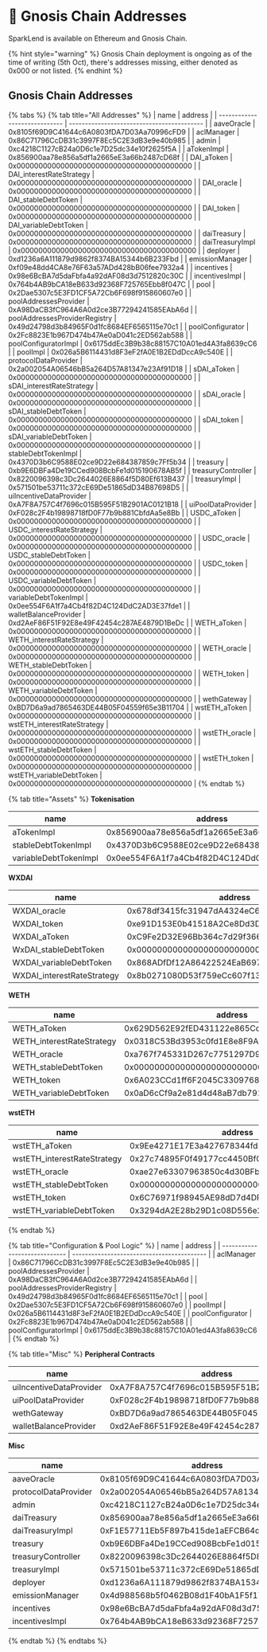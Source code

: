 # 🔹 Gnosis Chain Addresses

SparkLend is available on Ethereum and Gnosis Chain.

{% hint style="warning" %}
Gnosis Chain deployment is ongoing as of the time of writing (5th Oct), there's addresses missing, either denoted as 0x000 or not listed.
{% endhint %}

## Gnosis Chain Addresses

{% tabs %}
{% tab title="All Addresses" %}
| name                          | address                                    |
| ----------------------------- | ------------------------------------------ |
| aaveOracle                    | 0x8105f69D9C41644c6A0803fDA7D03Aa70996cFD9 |
| aclManager                    | 0x86C71796CcDB31c3997F8Ec5C2E3dB3e9e40b985 |
| admin                         | 0xc4218C1127cB24a0D6c1e7D25dc34e10f2625f5A |
| aTokenImpl                    | 0x856900aa78e856a5df1a2665eE3a66b2487cD68f |
| DAI\_aToken                   | 0x0000000000000000000000000000000000000000 |
| DAI\_interestRateStrategy     | 0x0000000000000000000000000000000000000000 |
| DAI\_oracle                   | 0x0000000000000000000000000000000000000000 |
| DAI\_stableDebtToken          | 0x0000000000000000000000000000000000000000 |
| DAI\_token                    | 0x0000000000000000000000000000000000000000 |
| DAI\_variableDebtToken        | 0x0000000000000000000000000000000000000000 |
| daiTreasury                   | 0x0000000000000000000000000000000000000000 |
| daiTreasuryImpl               | 0x0000000000000000000000000000000000000000 |
| deployer                      | 0xd1236a6A111879d9862f8374BA15344b6B233Fbd |
| emissionManager               | 0xf09e48dd4CA8e76F63a57ADd428bB06fee7932a4 |
| incentives                    | 0x98e6BcBA7d5daFbfa4a92dAF08d3d7512820c30C |
| incentivesImpl                | 0x764b4AB9bCA18eB633d92368F725765Ebb8f047C |
| pool                          | 0x2Dae5307c5E3FD1CF5A72Cb6F698f915860607e0 |
| poolAddressesProvider         | 0xA98DaCB3fC964A6A0d2ce3B77294241585EAbA6d |
| poolAddressesProviderRegistry | 0x49d24798d3b84965F0d1fc8684EF6565115e70c1 |
| poolConfigurator              | 0x2Fc8823E1b967D474b47Ae0aD041c2ED562ab588 |
| poolConfiguratorImpl          | 0x6175ddEc3B9b38c88157C10A01ed4A3fa8639cC6 |
| poolImpl                      | 0x026a5B6114431d8F3eF2fA0E1B2EDdDccA9c540E |
| protocolDataProvider          | 0x2a002054A06546bB5a264D57A81347e23Af91D18 |
| sDAI\_aToken                  | 0x0000000000000000000000000000000000000000 |
| sDAI\_interestRateStrategy    | 0x0000000000000000000000000000000000000000 |
| sDAI\_oracle                  | 0x0000000000000000000000000000000000000000 |
| sDAI\_stableDebtToken         | 0x0000000000000000000000000000000000000000 |
| sDAI\_token                   | 0x0000000000000000000000000000000000000000 |
| sDAI\_variableDebtToken       | 0x0000000000000000000000000000000000000000 |
| stableDebtTokenImpl           | 0x4370D3b6C9588E02ce9D22e684387859c7Ff5b34 |
| treasury                      | 0xb9E6DBFa4De19CCed908BcbFe1d015190678AB5f |
| treasuryController            | 0x8220096398c3Dc2644026E8864f5D80Ef613B437 |
| treasuryImpl                  | 0x571501be53711c372cE69De51865dD34B87698D5 |
| uiIncentiveDataProvider       | 0xA7F8A757C4f7696c015B595F51B2901AC0121B18 |
| uiPoolDataProvider            | 0xF028c2F4b19898718fD0F77b9b881CbfdAa5e8Bb |
| USDC\_aToken                  | 0x0000000000000000000000000000000000000000 |
| USDC\_interestRateStrategy    | 0x0000000000000000000000000000000000000000 |
| USDC\_oracle                  | 0x0000000000000000000000000000000000000000 |
| USDC\_stableDebtToken         | 0x0000000000000000000000000000000000000000 |
| USDC\_token                   | 0x0000000000000000000000000000000000000000 |
| USDC\_variableDebtToken       | 0x0000000000000000000000000000000000000000 |
| variableDebtTokenImpl         | 0x0ee554F6A1f7a4Cb4f82D4C124DdC2AD3E37fde1 |
| walletBalanceProvider         | 0xd2AeF86F51F92E8e49F42454c287AE4879D1BeDc |
| WETH\_aToken                  | 0x0000000000000000000000000000000000000000 |
| WETH\_interestRateStrategy    | 0x0000000000000000000000000000000000000000 |
| WETH\_oracle                  | 0x0000000000000000000000000000000000000000 |
| WETH\_stableDebtToken         | 0x0000000000000000000000000000000000000000 |
| WETH\_token                   | 0x0000000000000000000000000000000000000000 |
| WETH\_variableDebtToken       | 0x0000000000000000000000000000000000000000 |
| wethGateway                   | 0xBD7D6a9ad7865463DE44B05F04559f65e3B11704 |
| wstETH\_aToken                | 0x0000000000000000000000000000000000000000 |
| wstETH\_interestRateStrategy  | 0x0000000000000000000000000000000000000000 |
| wstETH\_oracle                | 0x0000000000000000000000000000000000000000 |
| wstETH\_stableDebtToken       | 0x0000000000000000000000000000000000000000 |
| wstETH\_token                 | 0x0000000000000000000000000000000000000000 |
| wstETH\_variableDebtToken     | 0x0000000000000000000000000000000000000000 |
{% endtab %}

{% tab title="Assets" %}
**Tokenisation**

| name                  | address                                    |
| --------------------- | ------------------------------------------ |
| aTokenImpl            | 0x856900aa78e856a5df1a2665eE3a66b2487cD68f |
| stableDebtTokenImpl   | 0x4370D3b6C9588E02ce9D22e684387859c7Ff5b34 |
| variableDebtTokenImpl | 0x0ee554F6A1f7a4Cb4f82D4C124DdC2AD3E37fde1 |

**WXDAI**

| name                        | address                                    |
| --------------------------- | ------------------------------------------ |
| WXDAI\_oracle               | 0x678df3415fc31947dA4324eC63212874be5a82f8 |
| WXDAI\_token                | 0xe91D153E0b41518A2Ce8Dd3D7944Fa863463a97d |
| WXDAI\_aToken               | 0xC9Fe2D32E96Bb364c7d29f3663ed3b27E30767bB |
| WxDAI\_stableDebtToken      | 0x0000000000000000000000000000000000000000 |
| WXDAI\_variableDebtToken    | 0x868ADfDf12A86422524EaB6978beAE08A0008F37 |
| WXDAI\_interestRateStrategy | 0x8b0271080D53f759eCc607f13316bDB3B86449e2 |

**WETH**

| name                       | address                                    |
| -------------------------- | ------------------------------------------ |
| WETH\_aToken               | 0x629D562E92fED431122e865Cc650Bc6bdE6B96b0 |
| WETH\_interestRateStrategy | 0x0318C53Bd3953c0fd1E8e8F9A68005002eD442D2 |
| WETH\_oracle               | 0xa767f745331D267c7751297D982b050c93985627 |
| WETH\_stableDebtToken      | 0x0000000000000000000000000000000000000000 |
| WETH\_token                | 0x6A023CCd1ff6F2045C3309768eAd9E68F978f6e1 |
| WETH\_variableDebtToken    | 0x0aD6cCf9a2e81d4d48aB7db791e9da492967eb84 |

**wstETH**

| name                         | address                                    |
| ---------------------------- | ------------------------------------------ |
| wstETH\_aToken               | 0x9Ee4271E17E3a427678344fd2eE64663Cb78B4be |
| wstETH\_interestRateStrategy | 0x27c74895F0f49177cc4450Bf017281E556751a1a |
| wstETH\_oracle               | 0xae27e63307963850c4d30BFba78FC1116d7b48C3 |
| wstETH\_stableDebtToken      | 0x0000000000000000000000000000000000000000 |
| wstETH\_token                | 0x6C76971f98945AE98dD7d4DFcA8711ebea946eA6 |
| wstETH\_variableDebtToken    | 0x3294dA2E28b29D1c08D556e2B86879d221256d31 |
{% endtab %}

{% tab title="Configuration & Pool Logic" %}
| name                          | address                                    |
| ----------------------------- | ------------------------------------------ |
| aclManager                    | 0x86C71796CcDB31c3997F8Ec5C2E3dB3e9e40b985 |
| poolAddressesProvider         | 0xA98DaCB3fC964A6A0d2ce3B77294241585EAbA6d |
| poolAddressesProviderRegistry | 0x49d24798d3b84965F0d1fc8684EF6565115e70c1 |
| pool                          | 0x2Dae5307c5E3FD1CF5A72Cb6F698f915860607e0 |
| poolImpl                      | 0x026a5B6114431d8F3eF2fA0E1B2EDdDccA9c540E |
| poolConfigurator              | 0x2Fc8823E1b967D474b47Ae0aD041c2ED562ab588 |
| poolConfiguratorImpl          | 0x6175ddEc3B9b38c88157C10A01ed4A3fa8639cC6 |
{% endtab %}

{% tab title="Misc" %}
**Peripheral Contracts**

| name                    | address                                    |
| ----------------------- | ------------------------------------------ |
| uiIncentiveDataProvider | 0xA7F8A757C4f7696c015B595F51B2901AC0121B18 |
| uiPoolDataProvider      | 0xF028c2F4b19898718fD0F77b9b881CbfdAa5e8Bb |
| wethGateway             | 0xBD7D6a9ad7865463DE44B05F04559f65e3B11704 |
| walletBalanceProvider   | 0xd2AeF86F51F92E8e49F42454c287AE4879D1BeDc |

**Misc**

| name                 | address                                    |
| -------------------- | ------------------------------------------ |
| aaveOracle           | 0x8105f69D9C41644c6A0803fDA7D03Aa70996cFD9 |
| protocolDataProvider | 0x2a002054A06546bB5a264D57A81347e23Af91D18 |
| admin                | 0xc4218C1127cB24a0D6c1e7D25dc34e10f2625f5A |
| daiTreasury          | 0x856900aa78e856a5df1a2665eE3a66b2487cD68f |
| daiTreasuryImpl      | 0xF1E57711Eb5F897b415de1aEFCB64d9BAe58D312 |
| treasury             | 0xb9E6DBFa4De19CCed908BcbFe1d015190678AB5f |
| treasuryController   | 0x8220096398c3Dc2644026E8864f5D80Ef613B437 |
| treasuryImpl         | 0x571501be53711c372cE69De51865dD34B87698D5 |
| deployer             | 0xd1236a6A111879d9862f8374BA15344b6B233Fbd |
| emissionManager      | 0x4d988568b5f0462B08d1F40bA1F5f17ad2D24F76 |
| incentives           | 0x98e6BcBA7d5daFbfa4a92dAF08d3d7512820c30C |
| incentivesImpl       | 0x764b4AB9bCA18eB633d92368F725765Ebb8f047C |
{% endtab %}
{% endtabs %}
